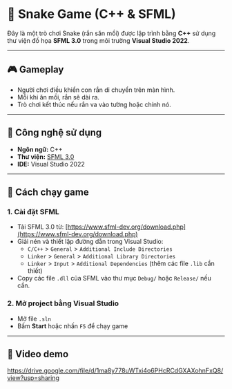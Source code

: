# 🐍 Snake Game (C++ & SFML)

Đây là một trò chơi Snake (rắn săn mồi) được lập trình bằng **C++** sử dụng thư viện đồ họa **SFML 3.0** trong môi trường **Visual Studio 2022**.

---

## 🎮 Gameplay

- Người chơi điều khiển con rắn di chuyển trên màn hình.
- Mỗi khi ăn mồi, rắn sẽ dài ra.
- Trò chơi kết thúc nếu rắn va vào tường hoặc chính nó.

---

## 🧰 Công nghệ sử dụng

- **Ngôn ngữ:** C++
- **Thư viện:** [SFML 3.0](https://www.sfml-dev.org/)
- **IDE:** Visual Studio 2022

---

## 🚀 Cách chạy game

### 1. Cài đặt SFML

- Tải SFML 3.0 từ: [https://www.sfml-dev.org/download.php](https://www.sfml-dev.org/download.php)
- Giải nén và thiết lập đường dẫn trong Visual Studio:
  - `C/C++` > `General` > `Additional Include Directories`
  - `Linker` > `General` > `Additional Library Directories`
  - `Linker` > `Input` > `Additional Dependencies` (thêm các file `.lib` cần thiết)
- Copy các file `.dll` của SFML vào thư mục `Debug/` hoặc `Release/` nếu cần.

### 2. Mở project bằng Visual Studio

- Mở file `.sln`
- Bấm **Start** hoặc nhấn `F5` để chạy game

---

## 📸 Video demo

https://drive.google.com/file/d/1ma8y778uWTxi4o6PHcRCdGXAXohnFxQ8/view?usp=sharing
